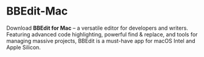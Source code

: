 # BBEdit-Mac
Download **BBEdit for Mac** – a versatile editor for developers and writers. Featuring advanced code highlighting, powerful find &amp; replace, and tools for managing massive projects, BBEdit is a must-have app for macOS Intel and Apple Silicon.  
